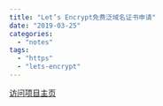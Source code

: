 ```yaml
---
title: "Let’s Encrypt免费泛域名证书申请"
date: "2019-03-25"
categories: 
  - "notes"
tags: 
  - "https"
  - "lets-encrypt"
---
```


[访问项目主页](https://github.com/Neilpang/acme.sh)
